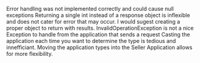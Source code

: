 Error handling was not implemented correctly and could cause null exceptions
Returning a single int instead of a response object is inflexible and does not cater for error that may occur. I would sugest creating a proper object to return with results.
InvalidOperationException is not a nice Exception to handle from the application that sends a request
Casting the application each time you want to determine the type is tedious and innefficiant.
Moving the application types into the Seller Application allows for more flexibility.
